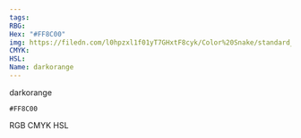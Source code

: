 ```yaml
---
tags:
RBG:
Hex: "#FF8C00"
img: https://filedn.com/l0hpzxl1f01yT7GHxtF8cyk/Color%20Snake/standard_csv_to_svg/%23/#FF8C00.svg
CMYK:
HSL:
Name: darkorange
---
```

darkorange
```palette
#FF8C00
```
RGB
CMYK
HSL